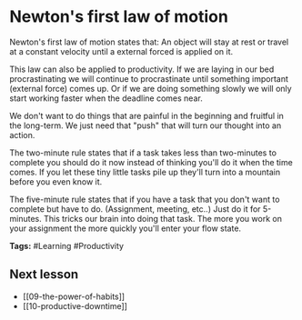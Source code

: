 # Newton's first law of motion
Newton's first law of motion states that: An object will stay at rest or travel at a constant velocity until a external forced is applied on it.

This law can also be applied to productivity. If we are laying in our bed procrastinating we will continue to procrastinate until something important (external force) comes up. Or if we are doing something slowly we will only start working faster when the deadline comes near.

We don't want to do things that are painful in the beginning  and fruitful in the long-term.  We just need that "push" that will turn our thought into an action. 

The two-minute rule states that if a task takes less than two-minutes to complete you should do it now instead of thinking you'll do it when the time comes. If you let these tiny little tasks pile up they'll turn into a mountain before you even know it.

The five-minute rule states that if you have a task that you don't want to complete but have to do. (Assignment, meeting, etc..) Just do it for 5-minutes. This tricks our brain into doing that task. The more you work on your assignment the more quickly you'll enter your flow state.

**Tags:** #Learning #Productivity 

## Next lesson
- [[09-the-power-of-habits]]
- [[10-productive-downtime]]